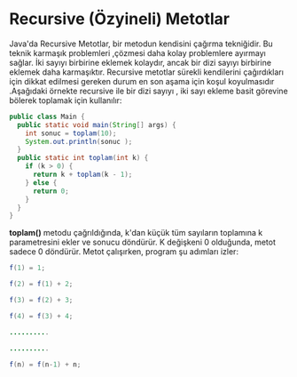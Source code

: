 # Recursive (Özyineli) Metotlar
Java'da Recursive Metotlar, bir metodun kendisini çağırma tekniğidir. Bu teknik karmaşık problemleri ,çözmesi daha kolay problemlere ayırmayı sağlar. İki sayıyı birbirine eklemek kolaydır, ancak bir dizi sayıyı birbirine eklemek daha karmaşıktır. Recursive metotlar sürekli kendilerini çağırdıkları için dikkat edilmesi gereken durum en son aşama için koşul koyulmasıdır .Aşağıdaki örnekte recursive ile bir dizi sayıyı , iki sayı ekleme basit görevine bölerek toplamak için kullanılır:
```java
public class Main {
  public static void main(String[] args) {
    int sonuc = toplam(10);
    System.out.println(sonuc );
  }
  public static int toplam(int k) {
    if (k > 0) {
      return k + toplam(k - 1);
    } else {
      return 0;
    }
  }
}
```
**toplam()** metodu çağrıldığında, k'dan küçük tüm sayıların toplamına k parametresini ekler ve sonucu döndürür. K değişkeni 0 olduğunda, metot sadece 0 döndürür. Metot çalışırken, program şu adımları izler:
```java
f(1) = 1;

f(2) = f(1) + 2;

f(3) = f(2) + 3;

f(4) = f(3) + 4;

..........

..........

f(n) = f(n-1) + n;
```